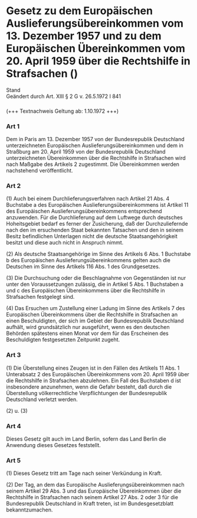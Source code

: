 Gesetz zu dem Europäischen Auslieferungsübereinkommen vom 13. Dezember 1957 und zu dem Europäischen Übereinkommen vom 20. April 1959 über die Rechtshilfe in Strafsachen ()
===========================================================================================================================================================================

Stand  
Geändert durch Art. XIII § 2 G v. 26.5.1972 I 841

### 

(+++ Textnachweis Geltung ab: 1.10.1972 +++)

### Art 1

Dem in Paris am 13. Dezember 1957 von der Bundesrepublik Deutschland unterzeichneten Europäischen Auslieferungsübereinkommen und dem in Straßburg am 20. April 1959 von der Bundesrepublik Deutschland unterzeichneten Übereinkommen über die Rechtshilfe in Strafsachen wird nach Maßgabe des Artikels 2 zugestimmt. Die Übereinkommen werden nachstehend veröffentlicht.

### Art 2

(1) Auch bei einem Durchlieferungsverfahren nach Artikel 21 Abs. 4 Buchstabe a des Europäischen Auslieferungsübereinkommens ist Artikel 11 des Europäischen Auslieferungsübereinkommens entsprechend anzuwenden. Für die Durchlieferung auf dem Luftwege durch deutsches Hoheitsgebiet bedarf es ferner der Zusicherung, daß der Durchzuliefernde nach den im ersuchenden Staat bekannten Tatsachen und den in seinem Besitz befindlichen Unterlagen nicht die deutsche Staatsangehörigkeit besitzt und diese auch nicht in Anspruch nimmt.

(2) Als deutsche Staatsangehörige im Sinne des Artikels 6 Abs. 1 Buchstabe b des Europäischen Auslieferungsübereinkommens gelten auch die Deutschen im Sinne des Artikels 116 Abs. 1 des Grundgesetzes.

(3) Die Durchsuchung oder die Beschlagnahme von Gegenständen ist nur unter den Voraussetzungen zulässig, die in Artikel 5 Abs. 1 Buchstaben a und c des Europäischen Übereinkommens über die Rechtshilfe in Strafsachen festgelegt sind.

(4) Das Ersuchen um Zustellung einer Ladung im Sinne des Artikels 7 des Europäischen Übereinkommens über die Rechtshilfe in Strafsachen an einen Beschuldigten, der sich im Gebiet der Bundesrepublik Deutschland aufhält, wird grundsätzlich nur ausgeführt, wenn es den deutschen Behörden spätestens einen Monat vor dem für das Erscheinen des Beschuldigten festgesetzten Zeitpunkt zugeht.

### Art 3

(1) Die Überstellung eines Zeugen ist in den Fällen des Artikels 11 Abs. 1 Unterabsatz 2 des Europäischen Übereinkommens vom 20. April 1959 über die Rechtshilfe in Strafsachen abzulehnen. Ein Fall des Buchstaben d ist insbesondere anzunehmen, wenn die Gefahr besteht, daß durch die Überstellung völkerrechtliche Verpflichtungen der Bundesrepublik Deutschland verletzt werden.

(2) u. (3)

### Art 4

Dieses Gesetz gilt auch im Land Berlin, sofern das Land Berlin die Anwendung dieses Gesetzes feststellt.

### Art 5

(1) Dieses Gesetz tritt am Tage nach seiner Verkündung in Kraft.

(2) Der Tag, an dem das Europäische Auslieferungsübereinkommen nach seinem Artikel 29 Abs. 3 und das Europäische Übereinkommen über die Rechtshilfe in Strafsachen nach seinem Artikel 27 Abs. 2 oder 3 für die Bundesrepublik Deutschland in Kraft treten, ist im Bundesgesetzblatt bekanntzumachen.
